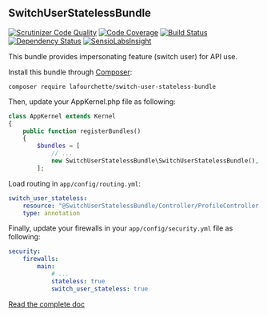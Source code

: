 SwitchUserStatelessBundle
-------------------------

[![Scrutinizer Code Quality](https://scrutinizer-ci.com/g/lafourchette/SwitchUserStatelessBundle/badges/quality-score.png?b=master)](https://scrutinizer-ci.com/g/lafourchette/SwitchUserStatelessBundle/?branch=master)
[![Code Coverage](https://scrutinizer-ci.com/g/lafourchette/SwitchUserStatelessBundle/badges/coverage.png?b=master)](https://scrutinizer-ci.com/g/lafourchette/SwitchUserStatelessBundle/?branch=master)
[![Build Status](https://travis-ci.org/lafourchette/SwitchUserStatelessBundle.svg?branch=master)](https://travis-ci.org/lafourchette/SwitchUserStatelessBundle)
[![Dependency Status](https://www.versioneye.com/user/projects/570f9370fcd19a0045440f83/badge.svg?style=flat)](https://www.versioneye.com/user/projects/570f9370fcd19a0045440f83)
[![SensioLabsInsight](https://insight.sensiolabs.com/projects/0171bfdd-8b63-495d-abc2-062d20b81034/mini.png)](https://insight.sensiolabs.com/projects/0171bfdd-8b63-495d-abc2-062d20b81034)

This bundle provides impersonating feature (switch user) for API use.

Install this bundle through [Composer](https://getcomposer.org/):

```
composer require lafourchette/switch-user-stateless-bundle
```

Then, update your AppKernel.php file as following:

```php
class AppKernel extends Kernel
{
    public function registerBundles()
    {
        $bundles = [
            // ...
            new SwitchUserStatelessBundle\SwitchUserStatelessBundle(),
        ];
```

Load routing in `app/config/routing.yml`:

```yml
switch_user_stateless:
    resource: "@SwitchUserStatelessBundle/Controller/ProfileController.php"
    type: annotation
```

Finally, update your firewalls in your `app/config/security.yml` file as following:

```yml
security:
    firewalls:
        main:
            # ...
            stateless: true
            switch_user_stateless: true
```

[Read the complete doc](/Resources/doc/index.md)
